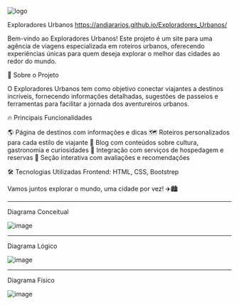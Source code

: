 
![logo](https://github.com/user-attachments/assets/19632fbf-f46b-45ee-a6a7-e86fcdbe2df0)

Exploradores Urbanos 
https://andiararios.github.io/Exploradores_Urbanos/

Bem-vindo ao Exploradores Urbanos! Este projeto é um site para uma agência de viagens especializada em roteiros urbanos, oferecendo experiências únicas para quem deseja explorar o melhor das cidades ao redor do mundo.


🚀 Sobre o Projeto

O Exploradores Urbanos tem como objetivo conectar viajantes a destinos incríveis, fornecendo informações detalhadas, sugestões de passeios e ferramentas para facilitar a jornada dos aventureiros urbanos.

🔥 Principais Funcionalidades

🌎 Página de destinos com informações e dicas
🗺️ Roteiros personalizados para cada estilo de viajante
💬 Blog com conteúdos sobre cultura, gastronomia e curiosidades
🏨 Integração com serviços de hospedagem e reservas
📌 Seção interativa com avaliações e recomendações


🛠️ Tecnologias Utilizadas
Frontend: HTML, CSS, Bootstrep



Vamos juntos explorar o mundo, uma cidade por vez! ✈️🏙️

_____________________________________________________________________________________
Diagrama Conceitual

![image](https://github.com/user-attachments/assets/865f55ee-7e18-4077-a7c0-25ff90c2630b)


_____________________________________________________________________________________
Diagrama Lógico

![image](https://github.com/user-attachments/assets/f97fe516-38dc-44be-9f58-0db70cb385d8)


_____________________________________________________________________________________
Diagrama Físico


![image](https://github.com/user-attachments/assets/9887eafe-1ef7-4329-89f4-3ab43301de89)



